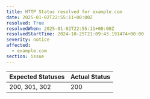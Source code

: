 ```yaml
---
title: HTTP Status resolved for example.com
date: 2025-01-02T22:55:11+00:00Z
resolved: True
resolvedWhen: 2025-01-02T22:55:11+00:00Z
resolvedStartTime: 2024-10-25T21:09:43.191474+00:00
severity: notice
affected:
  - example.com
section: issue
---
```


| Expected Statuses | Actual Status  |
|-------------------|----------------|
| 200, 301, 302 | 200 |
